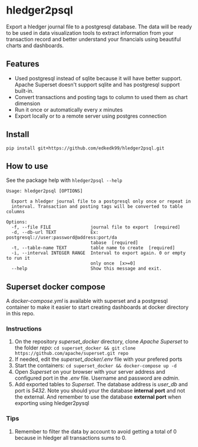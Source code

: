 # hledger2psql


Export a hledger journal file to a postgresql database. The data will be ready to be used in data visualization tools to extract information from your transaction record and better understand your financials using beautiful charts and dashboards. 

## Features

- Used postgresql instead of sqlite because it will have better support. Apache Superset doesn't support sqlite and has postgresql support built-in.
- Convert transactions and posting tags to column to used them as chart dimension
- Run it once or automatically every *x* minutes
- Export locally or to a remote server using postgres connection

## Install

`pip install git+https://github.com/edkedk99/hledger2psql.git`


## How to use

See the package help with `hledger2psql --help`

```
Usage: hledger2psql [OPTIONS]

  Export a hledger journal file to a postgresql only once or repeat in
  interval. Transaction and posting tags will be converted to table columns

Options:
  -f, --file FILE               journal file to export  [required]
  -d, --db-url TEXT             Ex: postgresql://user:password@address:port/da
                                tabase  [required]
  -t, --table-name TEXT         table name to create  [required]
  -i, --interval INTEGER RANGE  Interval to export again. 0 or empty to run it
                                only once  [x>=0]
  --help                        Show this message and exit.
```

## Superset docker compose

A *docker-compose.yml* is available with superset and a postgresql container to make it easier to start creating dashboards at docker directory in this repo.

### Instructions

1. On the repository *superset_docker*  directory, clone *Apache Superset* to the folder *repo*: `cd superset_docker && git clone https://github.com/apache/superset.git repo`
1. If needed, edit the *superset_docker/.env* file with your prefered ports
2. Start the containers: `cd superset_docker && docker-compose up -d`
3. Open *Superset* on your browser with your server address and configured port in the *.env* file. Username and password are *admin*.
4. Add exported tables to *Superset*. The database address is *user_db* and port is *5432*. Note you should your the database **internal port** and not the external. And remember to use the database **external port** when exporting using hledger2pysql 

### Tips

1. Remember to filter the data by account to avoid getting a total of 0 because in hledger all transactions sums to 0.


